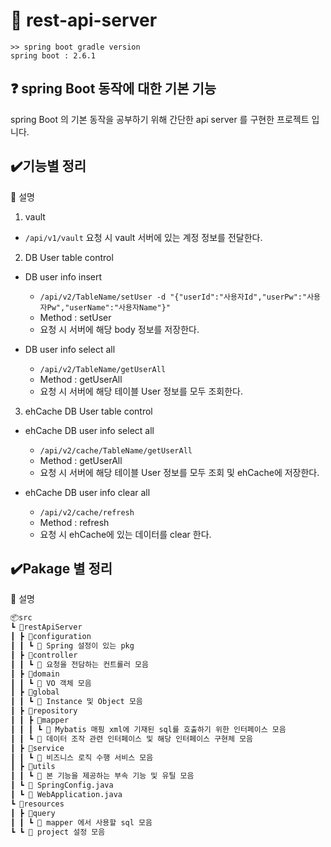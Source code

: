 # 📃 rest-api-server
```
>> spring boot gradle version
spring boot : 2.6.1
```
## ❓ spring Boot 동작에 대한 기본 기능
spring Boot 의 기본 동작을 공부하기 위해 간단한 api server 를 구현한 프로젝트 입니다.

## ✔️기능별 정리
📌 설명

1. vault
- `/api/v1/vault` 요청 시 vault 서버에 있는 계정 정보를 전달한다.

2. DB User table control
- DB user info insert
  + `/api/v2/TableName/setUser -d "{"userId":"사용자Id","userPw":"사용자Pw","userName":"사용자Name"}"`
  + Method : setUser
  + 요청 시 서버에 해당 body 정보를 저장한다.

- DB user info select all
  + `/api/v2/TableName/getUserAll`
  + Method : getUserAll
  + 요청 시 서버에 해당 테이블 User 정보를 모두 조회한다.

3. ehCache DB User table control 
- ehCache DB user info select all
  + `/api/v2/cache/TableName/getUserAll`
  + Method : getUserAll
  + 요청 시 서버에 해당 테이블 User 정보를 모두 조회 및 ehCache에 저장한다.
  
- ehCache DB user info clear all
  + `/api/v2/cache/refresh`
  + Method : refresh
  + 요청 시 ehCache에 있는 데이터를 clear 한다.


## ✔️Pakage 별 정리
📌 설명

```bash
📦src
┗ 📂restApiServer
┃ ┣ 📂configuration
┃ ┃ ┗ 📜 Spring 설정이 있는 pkg
┃ ┣ 📂controller
┃ ┃ ┗ 📜 요청을 전담하는 컨트롤러 모음
┃ ┣ 📂domain
┃ ┃ ┗ 📜 VO 객체 모음
┃ ┣ 📂global
┃ ┃ ┗ 📜 Instance 및 Object 모음
┃ ┣ 📂repository
┃ ┃ ┣ 📂mapper
┃ ┃ ┃ ┗ 📜 Mybatis 매핑 xml에 기재된 sql를 호출하기 위한 인터페이스 모음
┃ ┃ ┗ 📜 데이터 조작 관련 인터페이스 및 해당 인터페이스 구현체 모음
┃ ┣ 📂service
┃ ┃ ┗ 📜 비즈니스 로직 수행 서비스 모음
┃ ┣ 📂utils
┃ ┃ ┗ 📜 본 기능을 제공하는 부속 기능 및 유틸 모음
┃ ┗ 📜 SpringConfig.java
┃ ┗ 📜 WebApplication.java
┗ 📂resources
┃ ┣ 📂query
┃ ┃ ┗ 📜 mapper 에서 사용할 sql 모음
┗ ┗ 📜 project 설정 모음
```
